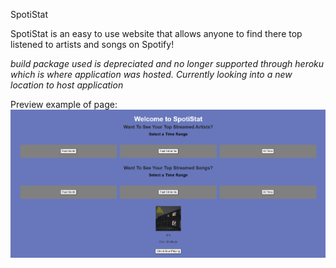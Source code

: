 SpotiStat

SpotiStat is an easy to use website that allows anyone to find there top listened to artists and songs on Spotify!

*build package used is depreciated and no longer supported through heroku which is where application was hosted.
Currently looking into a new location to host application*

Preview example of page:
![alt text](https://github.com/MatthewCurtis4/SpotiStat/blob/master/express/preview.png)
